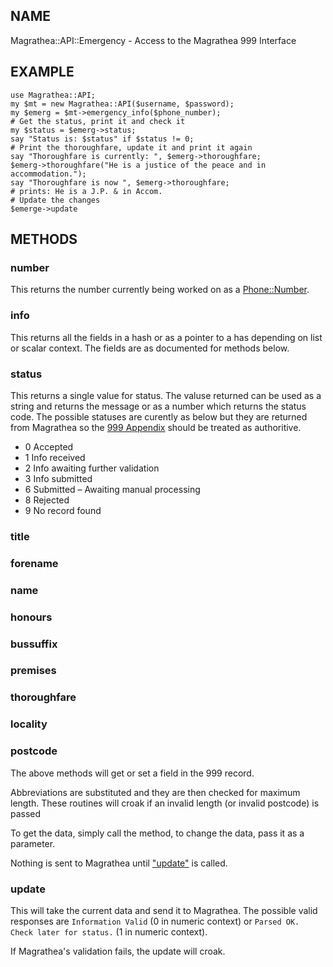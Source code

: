 ## NAME

Magrathea::API::Emergency - Access to the Magrathea 999 Interface

## EXAMPLE

    use Magrathea::API;
    my $mt = new Magrathea::API($username, $password);
    my $emerg = $mt->emergency_info($phone_number);
    # Get the status, print it and check it
    my $status = $emerg->status;
    say "Status is: $status" if $status != 0;
    # Print the thoroughfare, update it and print it again
    say "Thoroughfare is currently: ", $emerg->thoroughfare;
    $emerg->thoroughfare("He is a justice of the peace and in accommodation.");
    say "Thoroughfare is now ", $emerg->thoroughfare;
    # prints: He is a J.P. & in Accom.
    # Update the changes
    $emerge->update

## METHODS

### number

This returns the number currently being worked on as a [Phone::Number](https://metacpan.org/pod/Phone::Number).

### info

This returns all the fields in a hash or as a pointer to a has
depending on list or scalar context.  The fields are as documented for
methods below.

### status

This returns a single value for status.  The valuse returned can be
used as a string and returns the message or as a number which returns
the status code.  The possible statuses are curently as below but they
are returned from Magrathea so the
[999 Appendix](https://www.magrathea-telecom.co.uk/assets/Client-Downloads/Magrathea-NTSAPI-999-Appendix.pdf)
should be treated as authoritive.

- 0 Accepted
- 1 Info received
- 2 Info awaiting further validation
- 3 Info submitted
- 6 Submitted – Awaiting manual processing
- 8 Rejected
- 9 No record found

### title

### forename

### name

### honours

### bussuffix

### premises

### thoroughfare

### locality

### postcode

The above methods will get or set a field in the 999 record.

Abbreviations are substituted and they are then checked for
maximum length.  These routines will croak if an invalid length
(or invalid postcode) is passed

To get the data, simply call the method, to change the data, pass
it as a parameter.

Nothing is sent to Magrathea until ["update"](#update) is called.

### update

This will take the current data and send it to Magrathea.  The possible
valid responses are `Information Valid` (0 in numeric context) or
`Parsed OK. Check later for status.` (1 in numeric context).

If Magrathea's validation fails, the update will croak.
